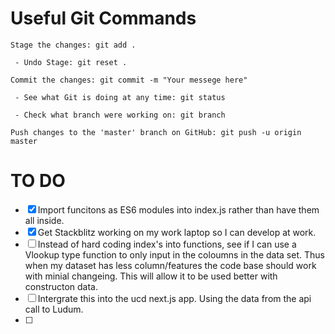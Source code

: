 # Useful Git Commands

```
Stage the changes: git add .

 - Undo Stage: git reset .

Commit the changes: git commit -m "Your messege here"

 - See what Git is doing at any time: git status

 - Check what branch were working on: git branch

Push changes to the 'master' branch on GitHub: git push -u origin master
```

# TO DO

- [x] Import funcitons as ES6 modules into index.js rather than have them all inside.
- [x] Get Stackblitz working on my work laptop so I can develop at work.
- [ ] Instead of hard coding index's into functions, see if I can use a Vlookup type function to only input in the coloumns in the data set. Thus when my dataset has less column/features the code base should work with minial changeing. This will allow it to be used better with constructon data.
- [ ] Intergrate this into the ucd next.js app. Using the data from the api call to Ludum.
- [ ]
